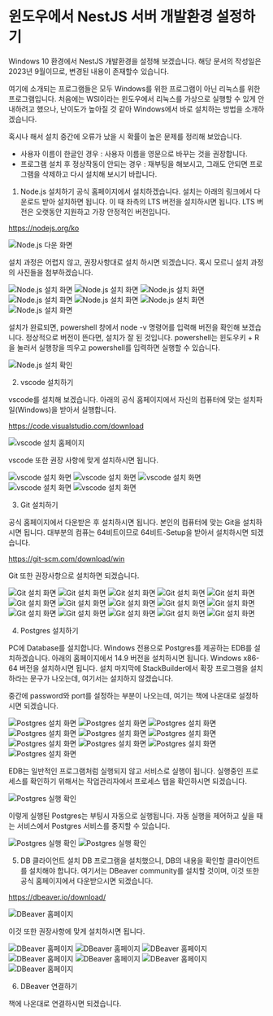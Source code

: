 # 윈도우에서 NestJS 서버 개발환경 설정하기

Windows 10 환경에서 NestJS 개발환경을 설정해 보겠습니다. 해당 문서의 작성일은 2023년 9월이므로, 변경된 내용이 존재할수 있습니다.

여기에 소개되는 프로그램들은 모두 Windows를 위한 프로그램이 아닌 리눅스를 위한 프로그램입니다. 처음에는 WSl이라는 윈도우에서 리눅스를 가상으로 실행할 수 있게 안내하려고 했으나, 난이도가 높아질 것 같아 Windows에서 바로 설치하는 방법을 소개하겠습니다.

혹시나 해서 설치 중간에 오류가 났을 시 확률이 높은 문제를 정리해 보았습니다.

- 사용자 이름이 한글인 경우 : 사용자 이름을 영문으로 바꾸는 것을 권장합니다.
- 프로그램 설치 후 정상작동이 안되는 경우 : 재부팅을 해보시고, 그래도 안되면 프로그램을 삭제하고 다시 설치해 보시기 바랍니다.


1. Node.js 설치하기
공식 홈페이지에서 설치하겠습니다. 설치는 아래의 링크에서 다운로드 받아 설치하면 됩니다. 이 때 좌측의 LTS 버전을 설치하시면 됩니다. LTS 버전은 오랫동안 지원하고 가장 안정적인 버전입니다.

https://nodejs.org/ko

![Node.js 다운 화면](image/1.png)

설치 과정은 어렵지 않고, 권장사항대로 설치 하시면 되겠습니다. 혹시 모르니 설치 과정의 사진들을 첨부하겠습니다.

![Node.js 설치 화면](image/2.png)
![Node.js 설치 화면](image/3.png)
![Node.js 설치 화면](image/4.png)
![Node.js 설치 화면](image/5.png)
![Node.js 설치 화면](image/6.png)
![Node.js 설치 화면](image/7.png)
![Node.js 설치 화면](image/8.png)

설치가 완료되면, powershell 창에서 node -v 명령어를 입력해 버전을 확인해 보겠습니다. 정상적으로 버전이 뜬다면, 설치가 잘 된 것입니다. powershell는 윈도우키 + R을 눌러서 실행창을 띄우고 powershell를 입력하면 실행할 수 있습니다.

![Node.js 설치 확인](image/9.png)

2. vscode 설치하기

vscode를 설치해 보겠습니다. 아래의 공식 홈페이지에서 자신의 컴퓨터에 맞는 설치파일(Windows)을 받아서 실행합니다.

https://code.visualstudio.com/download

![vscode 설치 홈페이지](image/10.png)

vscode 또한 권장 사항에 맞게 설치하시면 됩니다. 

![vscode 설치 화면](image/11.png)
![vscode 설치 화면](image/12.png)
![vscode 설치 화면](image/13.png)
![vscode 설치 화면](image/14.png)
![vscode 설치 화면](image/15.png)

3. Git 설치하기

공식 홈페이지에서 다운받은 후 설치하시면 됩니다. 본인의 컴퓨터에 맞는 Git을 설치하시면 됩니다. 대부분의 컴퓨는 64비트이므로 64비트-Setup을 받아서 설치하시면 되겠습니다.

https://git-scm.com/download/win

Git 또한 권장사항으로 설치하면 되겠습니다.

![Git 설치 화면](image/16.png)
![Git 설치 화면](image/17.png)
![Git 설치 화면](image/18.png)
![Git 설치 화면](image/19.png)
![Git 설치 화면](image/20.png)
![Git 설치 화면](image/21.png)
![Git 설치 화면](image/22.png)
![Git 설치 화면](image/23.png)
![Git 설치 화면](image/24.png)
![Git 설치 화면](image/25.png)
![Git 설치 화면](image/26.png)
![Git 설치 화면](image/27.png)
![Git 설치 화면](image/28.png)
![Git 설치 화면](image/29.png)
![Git 설치 화면](image/30.png)

4. Postgres 설치하기

PC에 Database를 설치합니다. Windows 전용으로 Postgres를 제공하는 EDB를 설치하겠습니다. 아래의 홈페이지에서 14.9 버전을 설치하시면 됩니다. Windows x86-64 버전을 설치하시면 됩니다. 설치 마지막에 StackBuilder에서 확장 프로그램을 설치하라는 문구가 나오는데, 여기서는 설치하지 않겠습니다.

중간에 password와 port를 설정하는 부분이 나오는데, 여기는 책에 나온대로 설정하시면 되겠습니다.

![Postgres 설치 화면](image/31.png)
![Postgres 설치 화면](image/32.png)
![Postgres 설치 화면](image/33.png)
![Postgres 설치 화면](image/34.png)
![Postgres 설치 화면](image/35.png)
![Postgres 설치 화면](image/36.png)
![Postgres 설치 화면](image/37.png)
![Postgres 설치 화면](image/38.png)
![Postgres 설치 화면](image/39.png)
![Postgres 설치 화면](image/40.png)

EDB는 일반적인 프로그램처럼 실행되지 않고 서비스로 실행이 됩니다. 실행중인 프로세스를 확인하기 위해서는 작업관리자에서 프로세스 탭을 확인하시면 되겠습니다.

![Postgres 실행 확인](image/41.png)

이렇게 실행된 Postgres는 부팅시 자동으로 실행됩니다. 자동 실행을 제어하고 싶을 때는 서비스에서 Postgres 서비스를 중지할 수 있습니다.

![Postgres 실행 확인](image/42.png)
![Postgres 실행 확인](image/43.png)

5. DB 클라이언트 설치
DB 프로그램을 설치했으니, DB의 내용을 확인할 클라이언트를 설치해야 합니다. 여기서는 DBeaver community를 설치할 것이며, 이것 또한 공식 홈페이지에서 다운받으시면 되겠습니다.

https://dbeaver.io/download/

![DBeaver 홈페이지](image/43.png)

이것 또한 권장사항에 맞게 설치하시면 됩니다.

![DBeaver 홈페이지](image/44.png)
![DBeaver 홈페이지](image/45.png)
![DBeaver 홈페이지](image/46.png)
![DBeaver 홈페이지](image/47.png)
![DBeaver 홈페이지](image/48.png)
![DBeaver 홈페이지](image/49.png)
![DBeaver 홈페이지](image/50.png)

6. DBeaver 연결하기

책에 나온대로 연결하시면 되겠습니다.